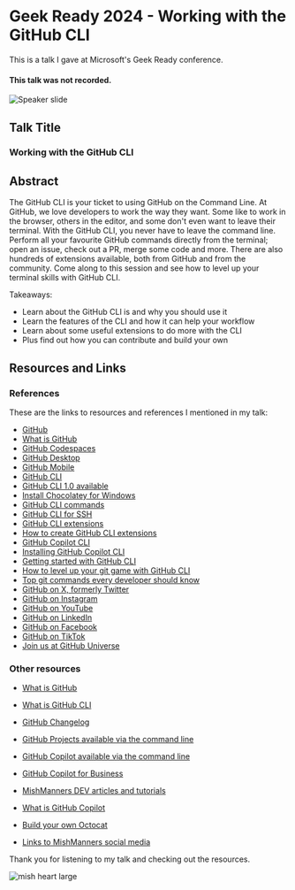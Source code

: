 # Geek Ready 2024 - Working with the GitHub CLI

This is a talk I gave at Microsoft's Geek Ready conference.

#### This talk was not recorded.

![Speaker slide](https://github.com/user-attachments/assets/c188ee08-9fb0-40a4-92f4-9b41b2b6141b)

## Talk Title

### Working with the GitHub CLI

## Abstract

The GitHub CLI is your ticket to using GitHub on the Command Line. At GitHub, we love developers to work the way they want. Some like to work in the browser, others in the editor, and some don't even want to leave their terminal. With the GitHub CLI, you never have to leave the command line. Perform all your favourite GitHub commands directly from the terminal; open an issue, check out a PR, merge some code and more. There are also hundreds of extensions available, both from GitHub and from the community. Come along to this session and see how to level up your terminal skills with GitHub CLI.

Takeaways:
- Learn about the GitHub CLI is and why you should use it
- Learn the features of the CLI and how it can help your workflow
- Learn about some useful extensions to do more with the CLI
- Plus find out how you can contribute and build your own 

## Resources and Links

### References

These are the links to resources and references I mentioned in my talk:

- [GitHub](https://github.com)
- [What is GitHub](https://youtu.be/pBy1zgt0XPc)
- [GitHub Codespaces](https://github.com/codespaces)
- [GitHub Desktop](https://desktop.github.com/)
- [GitHub Mobile](https://github.com/mobile)
- [GitHub CLI](https://cli.github.com/)
- [GitHub CLI 1.0 available](https://github.blog/news-insights/product-news/github-cli-1-0-is-now-available/)
- [Install Chocolatey for Windows](https://chocolatey.org/install)
- [GitHub CLI commands](https://cli.github.com/manual)
- [GitHub CLI for SSH](https://dev.to/github/how-to-never-type-passwords-when-using-git-18bb)
- [GitHub CLI extensions](https://github.com/topics/gh-extension)
- [How to create GitHub CLI extensions](https://docs.github.com/en/github-cli/github-cli/creating-github-cli-extensions)
- [GitHub Copilot CLI](https://githubnext.com/projects/copilot-cli/)
- [Installing GitHub Copilot CLI](https://www.npmjs.com/package/@githubnext/github-copilot-cli)
- [Getting started with GitHub CLI](https://dev.to/github/stop-struggling-with-terminal-commands-github-copilot-in-the-cli-is-here-to-help-4pnb)
- [How to level up your git game with GitHub CLI](https://github.blog/developer-skills/github/how-to-level-up-your-git-game-with-github-cli/)
- [Top git commands every developer should know](https://github.blog/developer-skills/github/top-12-git-commands-every-developer-must-know/)
- [GitHub on X, formerly Twitter](https://www.x.com/github)
- [GitHub on Instagram](https://www.instagram.com/github)
- [GitHub on YouTube](https://www.youtube.com/@GitHub)
- [GitHub on LinkedIn](https://www.linkedin.com/company/github/)
- [GitHub on Facebook](https://www.facebook.com/GitHub/)
- [GitHub on TikTok](https://www.tiktok.com/@github)
- [Join us at GitHub Universe](https://githubuniverse.com)

### Other resources

- [What is GitHub](https://youtu.be/pBy1zgt0XPc)
- [What is GitHub CLI](https://www.youtube.com/watch?v=uy_PEGgUF4U&ab_channel=GitHub)
- [GitHub Changelog](https://github.blog/changelog/)
- [GitHub Projects available via the command line](https://github.blog/developer-skills/github/github-cli-project-command-is-now-generally-available/)
- [GitHub Copilot available via the command line](https://www.youtube.com/watch?v=fHwtrOcLAnI&ab_channel=GitHub)
- [GitHub Copilot for Business](https://resources.github.com/copilot-for-business/)
- [MishManners DEV articles and tutorials](https://dev.to/mishmanners)

- [What is GitHub Copilot](https://youtu.be/Z7hp241--vc)
- [Build your own Octocat](https://myoctocat.com/?ref=producthunt)
- [Links to MishManners social media](https://mishmanners.info)

Thank you for listening to my talk and checking out the resources.

![mish heart large](https://user-images.githubusercontent.com/36594527/195619762-82827b2e-bfdd-49b6-b8df-5b9e15f4f044.png)
